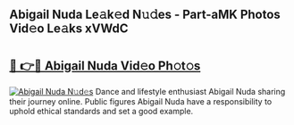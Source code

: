 ## Abigail Nuda Le𝚊k𝚎d N𝚞𝚍es - Part-aMK Photos Vid𝚎o Le𝚊ks xVWdC

# <h2><a href="http://fbbgyba.evod.top/?m=Abigail+Nuda">🔗 👉🔴 Abigail Nuda Vid𝚎o Ph𝚘t𝚘s</a></h2>

[![Abigail Nuda N𝚞d𝚎s](https://i.imgur.com/8V9OHl7.gif)](http://fbbgyba.evod.top/?m=Abigail+Nuda)
Dance and lifestyle enthusiast Abigail Nuda sharing their journey online. Public figures Abigail Nuda have a responsibility to uphold ethical standards and set a good example. 
